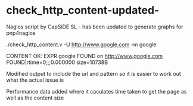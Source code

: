 check_http_content-updated-
===========================

Nagios script by CapSiDE SL - has been updated to generate graphs for pnp4nagios



./check_http_content.v -U http://www.google.com -m google

CONTENT OK: EXPR google FOUND on http://www.google.com FOUND|rtime=0;;;0.000000 size=10738B 


Modified output to include the url and pattern so it is easier to work out what the actual issue is 


Performance data added where it caculates time  taken to get the page as well as the content size 
